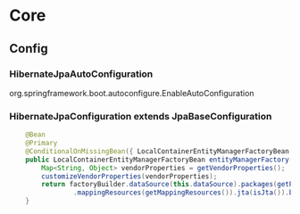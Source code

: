 # Core


## Config

### HibernateJpaAutoConfiguration

org.springframework.boot.autoconfigure.EnableAutoConfiguration 

### HibernateJpaConfiguration extends JpaBaseConfiguration 

~~~java
	@Bean
	@Primary
	@ConditionalOnMissingBean({ LocalContainerEntityManagerFactoryBean.class, EntityManagerFactory.class })
	public LocalContainerEntityManagerFactoryBean entityManagerFactory(EntityManagerFactoryBuilder factoryBuilder) {
		Map<String, Object> vendorProperties = getVendorProperties();
		customizeVendorProperties(vendorProperties);
		return factoryBuilder.dataSource(this.dataSource).packages(getPackagesToScan()).properties(vendorProperties)
				.mappingResources(getMappingResources()).jta(isJta()).build();
	}
~~~


